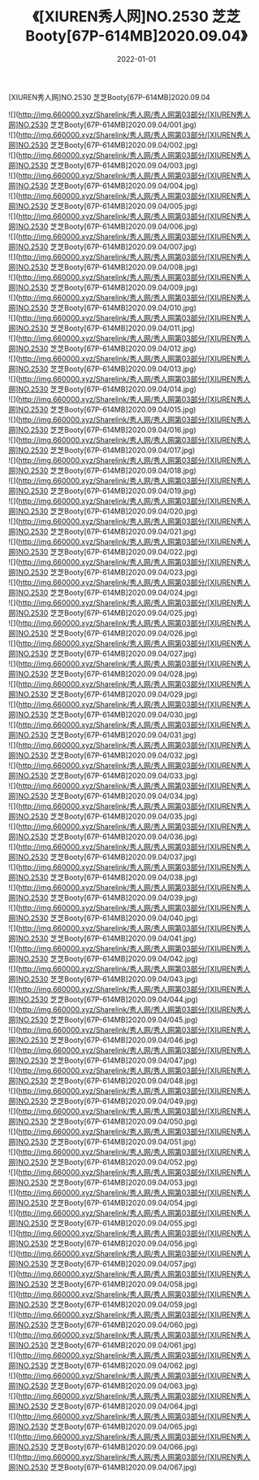 ﻿---
layout: post
title:  《[XIUREN秀人网]NO.2530 芝芝Booty[67P-614MB]2020.09.04》
date:   2022-01-01
img: http://img.660000.xyz/Sharelink/秀人网/秀人网第03部分/[XIUREN秀人网]NO.2530 芝芝Booty[67P-614MB]2020.09.04/000.jpg
categories: [美女, 清纯, 唯美]
---

[XIUREN秀人网]NO.2530 芝芝Booty[67P-614MB]2020.09.04

 ![](http://img.660000.xyz/Sharelink/秀人网/秀人网第03部分/[XIUREN秀人网]NO.2530 芝芝Booty[67P-614MB]2020.09.04/001.jpg) <br>![](http://img.660000.xyz/Sharelink/秀人网/秀人网第03部分/[XIUREN秀人网]NO.2530 芝芝Booty[67P-614MB]2020.09.04/002.jpg) <br>![](http://img.660000.xyz/Sharelink/秀人网/秀人网第03部分/[XIUREN秀人网]NO.2530 芝芝Booty[67P-614MB]2020.09.04/003.jpg) <br>![](http://img.660000.xyz/Sharelink/秀人网/秀人网第03部分/[XIUREN秀人网]NO.2530 芝芝Booty[67P-614MB]2020.09.04/004.jpg) <br>![](http://img.660000.xyz/Sharelink/秀人网/秀人网第03部分/[XIUREN秀人网]NO.2530 芝芝Booty[67P-614MB]2020.09.04/005.jpg) <br>![](http://img.660000.xyz/Sharelink/秀人网/秀人网第03部分/[XIUREN秀人网]NO.2530 芝芝Booty[67P-614MB]2020.09.04/006.jpg) <br>![](http://img.660000.xyz/Sharelink/秀人网/秀人网第03部分/[XIUREN秀人网]NO.2530 芝芝Booty[67P-614MB]2020.09.04/007.jpg) <br>![](http://img.660000.xyz/Sharelink/秀人网/秀人网第03部分/[XIUREN秀人网]NO.2530 芝芝Booty[67P-614MB]2020.09.04/008.jpg) <br>![](http://img.660000.xyz/Sharelink/秀人网/秀人网第03部分/[XIUREN秀人网]NO.2530 芝芝Booty[67P-614MB]2020.09.04/009.jpg) <br>![](http://img.660000.xyz/Sharelink/秀人网/秀人网第03部分/[XIUREN秀人网]NO.2530 芝芝Booty[67P-614MB]2020.09.04/010.jpg) <br>![](http://img.660000.xyz/Sharelink/秀人网/秀人网第03部分/[XIUREN秀人网]NO.2530 芝芝Booty[67P-614MB]2020.09.04/011.jpg) <br>![](http://img.660000.xyz/Sharelink/秀人网/秀人网第03部分/[XIUREN秀人网]NO.2530 芝芝Booty[67P-614MB]2020.09.04/012.jpg) <br>![](http://img.660000.xyz/Sharelink/秀人网/秀人网第03部分/[XIUREN秀人网]NO.2530 芝芝Booty[67P-614MB]2020.09.04/013.jpg) <br>![](http://img.660000.xyz/Sharelink/秀人网/秀人网第03部分/[XIUREN秀人网]NO.2530 芝芝Booty[67P-614MB]2020.09.04/014.jpg) <br>![](http://img.660000.xyz/Sharelink/秀人网/秀人网第03部分/[XIUREN秀人网]NO.2530 芝芝Booty[67P-614MB]2020.09.04/015.jpg) <br>![](http://img.660000.xyz/Sharelink/秀人网/秀人网第03部分/[XIUREN秀人网]NO.2530 芝芝Booty[67P-614MB]2020.09.04/016.jpg) <br>![](http://img.660000.xyz/Sharelink/秀人网/秀人网第03部分/[XIUREN秀人网]NO.2530 芝芝Booty[67P-614MB]2020.09.04/017.jpg) <br>![](http://img.660000.xyz/Sharelink/秀人网/秀人网第03部分/[XIUREN秀人网]NO.2530 芝芝Booty[67P-614MB]2020.09.04/018.jpg) <br>![](http://img.660000.xyz/Sharelink/秀人网/秀人网第03部分/[XIUREN秀人网]NO.2530 芝芝Booty[67P-614MB]2020.09.04/019.jpg) <br>![](http://img.660000.xyz/Sharelink/秀人网/秀人网第03部分/[XIUREN秀人网]NO.2530 芝芝Booty[67P-614MB]2020.09.04/020.jpg) <br>![](http://img.660000.xyz/Sharelink/秀人网/秀人网第03部分/[XIUREN秀人网]NO.2530 芝芝Booty[67P-614MB]2020.09.04/021.jpg) <br>![](http://img.660000.xyz/Sharelink/秀人网/秀人网第03部分/[XIUREN秀人网]NO.2530 芝芝Booty[67P-614MB]2020.09.04/022.jpg) <br>![](http://img.660000.xyz/Sharelink/秀人网/秀人网第03部分/[XIUREN秀人网]NO.2530 芝芝Booty[67P-614MB]2020.09.04/023.jpg) <br>![](http://img.660000.xyz/Sharelink/秀人网/秀人网第03部分/[XIUREN秀人网]NO.2530 芝芝Booty[67P-614MB]2020.09.04/024.jpg) <br>![](http://img.660000.xyz/Sharelink/秀人网/秀人网第03部分/[XIUREN秀人网]NO.2530 芝芝Booty[67P-614MB]2020.09.04/025.jpg) <br>![](http://img.660000.xyz/Sharelink/秀人网/秀人网第03部分/[XIUREN秀人网]NO.2530 芝芝Booty[67P-614MB]2020.09.04/026.jpg) <br>![](http://img.660000.xyz/Sharelink/秀人网/秀人网第03部分/[XIUREN秀人网]NO.2530 芝芝Booty[67P-614MB]2020.09.04/027.jpg) <br>![](http://img.660000.xyz/Sharelink/秀人网/秀人网第03部分/[XIUREN秀人网]NO.2530 芝芝Booty[67P-614MB]2020.09.04/028.jpg) <br>![](http://img.660000.xyz/Sharelink/秀人网/秀人网第03部分/[XIUREN秀人网]NO.2530 芝芝Booty[67P-614MB]2020.09.04/029.jpg) <br>![](http://img.660000.xyz/Sharelink/秀人网/秀人网第03部分/[XIUREN秀人网]NO.2530 芝芝Booty[67P-614MB]2020.09.04/030.jpg) <br>![](http://img.660000.xyz/Sharelink/秀人网/秀人网第03部分/[XIUREN秀人网]NO.2530 芝芝Booty[67P-614MB]2020.09.04/031.jpg) <br>![](http://img.660000.xyz/Sharelink/秀人网/秀人网第03部分/[XIUREN秀人网]NO.2530 芝芝Booty[67P-614MB]2020.09.04/032.jpg) <br>![](http://img.660000.xyz/Sharelink/秀人网/秀人网第03部分/[XIUREN秀人网]NO.2530 芝芝Booty[67P-614MB]2020.09.04/033.jpg) <br>![](http://img.660000.xyz/Sharelink/秀人网/秀人网第03部分/[XIUREN秀人网]NO.2530 芝芝Booty[67P-614MB]2020.09.04/034.jpg) <br>![](http://img.660000.xyz/Sharelink/秀人网/秀人网第03部分/[XIUREN秀人网]NO.2530 芝芝Booty[67P-614MB]2020.09.04/035.jpg) <br>![](http://img.660000.xyz/Sharelink/秀人网/秀人网第03部分/[XIUREN秀人网]NO.2530 芝芝Booty[67P-614MB]2020.09.04/036.jpg) <br>![](http://img.660000.xyz/Sharelink/秀人网/秀人网第03部分/[XIUREN秀人网]NO.2530 芝芝Booty[67P-614MB]2020.09.04/037.jpg) <br>![](http://img.660000.xyz/Sharelink/秀人网/秀人网第03部分/[XIUREN秀人网]NO.2530 芝芝Booty[67P-614MB]2020.09.04/038.jpg) <br>![](http://img.660000.xyz/Sharelink/秀人网/秀人网第03部分/[XIUREN秀人网]NO.2530 芝芝Booty[67P-614MB]2020.09.04/039.jpg) <br>![](http://img.660000.xyz/Sharelink/秀人网/秀人网第03部分/[XIUREN秀人网]NO.2530 芝芝Booty[67P-614MB]2020.09.04/040.jpg) <br>![](http://img.660000.xyz/Sharelink/秀人网/秀人网第03部分/[XIUREN秀人网]NO.2530 芝芝Booty[67P-614MB]2020.09.04/041.jpg) <br>![](http://img.660000.xyz/Sharelink/秀人网/秀人网第03部分/[XIUREN秀人网]NO.2530 芝芝Booty[67P-614MB]2020.09.04/042.jpg) <br>![](http://img.660000.xyz/Sharelink/秀人网/秀人网第03部分/[XIUREN秀人网]NO.2530 芝芝Booty[67P-614MB]2020.09.04/043.jpg) <br>![](http://img.660000.xyz/Sharelink/秀人网/秀人网第03部分/[XIUREN秀人网]NO.2530 芝芝Booty[67P-614MB]2020.09.04/044.jpg) <br>![](http://img.660000.xyz/Sharelink/秀人网/秀人网第03部分/[XIUREN秀人网]NO.2530 芝芝Booty[67P-614MB]2020.09.04/045.jpg) <br>![](http://img.660000.xyz/Sharelink/秀人网/秀人网第03部分/[XIUREN秀人网]NO.2530 芝芝Booty[67P-614MB]2020.09.04/046.jpg) <br>![](http://img.660000.xyz/Sharelink/秀人网/秀人网第03部分/[XIUREN秀人网]NO.2530 芝芝Booty[67P-614MB]2020.09.04/047.jpg) <br>![](http://img.660000.xyz/Sharelink/秀人网/秀人网第03部分/[XIUREN秀人网]NO.2530 芝芝Booty[67P-614MB]2020.09.04/048.jpg) <br>![](http://img.660000.xyz/Sharelink/秀人网/秀人网第03部分/[XIUREN秀人网]NO.2530 芝芝Booty[67P-614MB]2020.09.04/049.jpg) <br>![](http://img.660000.xyz/Sharelink/秀人网/秀人网第03部分/[XIUREN秀人网]NO.2530 芝芝Booty[67P-614MB]2020.09.04/050.jpg) <br>![](http://img.660000.xyz/Sharelink/秀人网/秀人网第03部分/[XIUREN秀人网]NO.2530 芝芝Booty[67P-614MB]2020.09.04/051.jpg) <br>![](http://img.660000.xyz/Sharelink/秀人网/秀人网第03部分/[XIUREN秀人网]NO.2530 芝芝Booty[67P-614MB]2020.09.04/052.jpg) <br>![](http://img.660000.xyz/Sharelink/秀人网/秀人网第03部分/[XIUREN秀人网]NO.2530 芝芝Booty[67P-614MB]2020.09.04/053.jpg) <br>![](http://img.660000.xyz/Sharelink/秀人网/秀人网第03部分/[XIUREN秀人网]NO.2530 芝芝Booty[67P-614MB]2020.09.04/054.jpg) <br>![](http://img.660000.xyz/Sharelink/秀人网/秀人网第03部分/[XIUREN秀人网]NO.2530 芝芝Booty[67P-614MB]2020.09.04/055.jpg) <br>![](http://img.660000.xyz/Sharelink/秀人网/秀人网第03部分/[XIUREN秀人网]NO.2530 芝芝Booty[67P-614MB]2020.09.04/056.jpg) <br>![](http://img.660000.xyz/Sharelink/秀人网/秀人网第03部分/[XIUREN秀人网]NO.2530 芝芝Booty[67P-614MB]2020.09.04/057.jpg) <br>![](http://img.660000.xyz/Sharelink/秀人网/秀人网第03部分/[XIUREN秀人网]NO.2530 芝芝Booty[67P-614MB]2020.09.04/058.jpg) <br>![](http://img.660000.xyz/Sharelink/秀人网/秀人网第03部分/[XIUREN秀人网]NO.2530 芝芝Booty[67P-614MB]2020.09.04/059.jpg) <br>![](http://img.660000.xyz/Sharelink/秀人网/秀人网第03部分/[XIUREN秀人网]NO.2530 芝芝Booty[67P-614MB]2020.09.04/060.jpg) <br>![](http://img.660000.xyz/Sharelink/秀人网/秀人网第03部分/[XIUREN秀人网]NO.2530 芝芝Booty[67P-614MB]2020.09.04/061.jpg) <br>![](http://img.660000.xyz/Sharelink/秀人网/秀人网第03部分/[XIUREN秀人网]NO.2530 芝芝Booty[67P-614MB]2020.09.04/062.jpg) <br>![](http://img.660000.xyz/Sharelink/秀人网/秀人网第03部分/[XIUREN秀人网]NO.2530 芝芝Booty[67P-614MB]2020.09.04/063.jpg) <br>![](http://img.660000.xyz/Sharelink/秀人网/秀人网第03部分/[XIUREN秀人网]NO.2530 芝芝Booty[67P-614MB]2020.09.04/064.jpg) <br>![](http://img.660000.xyz/Sharelink/秀人网/秀人网第03部分/[XIUREN秀人网]NO.2530 芝芝Booty[67P-614MB]2020.09.04/065.jpg) <br>![](http://img.660000.xyz/Sharelink/秀人网/秀人网第03部分/[XIUREN秀人网]NO.2530 芝芝Booty[67P-614MB]2020.09.04/066.jpg) <br>![](http://img.660000.xyz/Sharelink/秀人网/秀人网第03部分/[XIUREN秀人网]NO.2530 芝芝Booty[67P-614MB]2020.09.04/067.jpg) <br>
